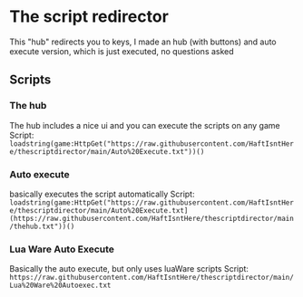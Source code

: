 # The script redirector
This "hub" redirects you to keys, I made an hub (with buttons) and auto execute version, which is just executed, no questions asked


## Scripts

### The hub
The hub includes a nice ui and you can execute the scripts on any game
Script: ```loadstring(game:HttpGet("https://raw.githubusercontent.com/HaftIsntHere/thescriptdirector/main/Auto%20Execute.txt"))()```

### Auto execute
basically executes the script automatically
Script: ```loadstring(game:HttpGet("https://raw.githubusercontent.com/HaftIsntHere/thescriptdirector/main/Auto%20Execute.txt](https://raw.githubusercontent.com/HaftIsntHere/thescriptdirector/main/thehub.txt"))()```

### Lua Ware Auto Execute
Basically the auto execute, but only uses luaWare scripts
Script: ```https://raw.githubusercontent.com/HaftIsntHere/thescriptdirector/main/Lua%20Ware%20Autoexec.txt```
